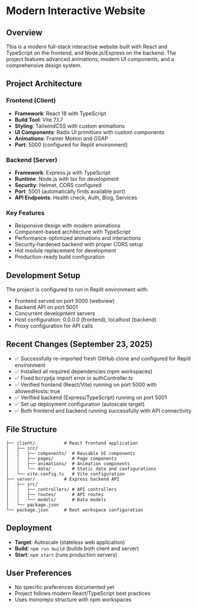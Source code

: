 # Modern Interactive Website

## Overview
This is a modern full-stack interactive website built with React and TypeScript on the frontend, and Node.js/Express on the backend. The project features advanced animations, modern UI components, and a comprehensive design system.

## Project Architecture

### Frontend (Client)
- **Framework**: React 18 with TypeScript
- **Build Tool**: Vite 7.1.7
- **Styling**: TailwindCSS with custom animations
- **UI Components**: Radix UI primitives with custom components
- **Animations**: Framer Motion and GSAP
- **Port**: 5000 (configured for Replit environment)

### Backend (Server)
- **Framework**: Express.js with TypeScript
- **Runtime**: Node.js with tsx for development
- **Security**: Helmet, CORS configured
- **Port**: 5001 (automatically finds available port)
- **API Endpoints**: Health check, Auth, Blog, Services

### Key Features
- Responsive design with modern animations
- Component-based architecture with TypeScript
- Performance-optimized animations and interactions
- Security-hardened backend with proper CORS setup
- Hot module replacement for development
- Production-ready build configuration

## Development Setup
The project is configured to run in Replit environment with:
- Frontend served on port 5000 (webview)
- Backend API on port 5001
- Concurrent development servers
- Host configuration: 0.0.0.0 (frontend), localhost (backend)
- Proxy configuration for API calls

## Recent Changes (September 23, 2025)
- ✅ Successfully re-imported fresh GitHub clone and configured for Replit environment
- ✅ Installed all required dependencies (npm workspaces)
- ✅ Fixed bcryptjs import error in authController.ts
- ✅ Verified frontend (React/Vite) running on port 5000 with allowedHosts: true
- ✅ Verified backend (Express/TypeScript) running on port 5001
- ✅ Set up deployment configuration (autoscale target)
- ✅ Both frontend and backend running successfully with API connectivity

## File Structure
```
├── client/           # React frontend application
│   ├── src/
│   │   ├── components/  # Reusable UI components
│   │   ├── pages/       # Page components
│   │   ├── animations/  # Animation components
│   │   └── data/        # Static data and configurations
│   └── vite.config.ts   # Vite configuration
├── server/           # Express backend API
│   ├── src/
│   │   ├── controllers/ # API controllers
│   │   ├── routes/      # API routes
│   │   └── models/      # Data models
│   └── package.json
└── package.json      # Root workspace configuration
```

## Deployment
- **Target**: Autoscale (stateless web application)
- **Build**: `npm run build` (builds both client and server)
- **Start**: `npm start` (runs production servers)

## User Preferences
- No specific preferences documented yet
- Project follows modern React/TypeScript best practices
- Uses monorepo structure with npm workspaces